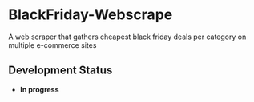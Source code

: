 # BlackFriday-Webscrape

A web scraper that gathers cheapest black friday deals per category on multiple e-commerce sites

## Development Status

- **In progress**
